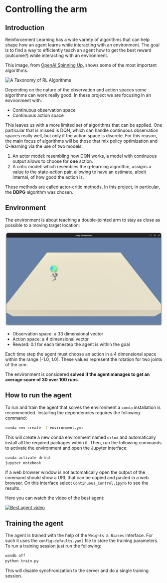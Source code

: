 # Controlling the arm
## Introduction

Reinforcement Learning has a wide variety of algorithms that can help
shape how an agent learns while interacting with an environment. The
goal is to find a way to efficiently teach an agent how to get the
best reward (outcome?) while interacting with an environment.

This image, from [OpenAI Spinning Up](https://spinningup.openai.com/en/latest/spinningup/rl_intro2.html),
shows some of the most important algorithms.

![A Taxonomy of RL Algorithms](https://spinningup.openai.com/en/latest/_images/rl_algorithms_9_15.svg)

Depending on the nature of the observation and action spaces some
algorithms can work really good. In these project we are focusing
in an environment with:

- Continuous observation space
- Continuous action space

This leaves us with a more limited set of algorithms that can be applied.
One particular that is missed is DQN, which can handle continuous
observation spaces really well, but only if the action space is 
discrete. For this reason, the main focus of algorithms will
be those that mix policy optimization and Q-learning via the use
of two models:

1. An actor model: resembling how DQN works, a model with continuous
output allows to choose for **one** action.
2. A critic model: which resembles the q-learning algorithm, assigns
a value to the state-action pair, allowing to have an estimate,
albeit internal, of how good the action is.

These methods are called actor-critic methods. In this project, 
in particular, the **DDPG** algorithm was chosen.

## Environment

The environment is about teaching a double-jointed arm to stay as 
close as possible to a moving target location:

![Environment](img/environment.png)

* Observation space: a 33 dimensional vector
* Action space: a 4 dimensional vector
* Reward: 0.1 for each timestep the agent is within the goal

Each time step the agent must choose an action in a 4 dimensional
space within the range [-1.0, 1.0]. These values represent the
rotation for two joints of the arm.

The environment is considered **solved if the agent manages to get
an average score of 30 over 100 runs**.

## How to run the agent

To run and train the agent that solves the environment a `conda` installation is recommended. 
Installing the dependencies requires the following command:

``` sh
conda env create -f environment.yml
```

This will create a new conda environment named `drlnd` and automatically install
all the required packages within it. Then, run the following commands to activate
the environment and open the Jupyter interface:

```sh
conda activate drlnd
jupyter notebook
```

If a web browser window is not automatically open the output of the command should show a URL
that can be copied and pasted in a web browser. On this interface
select `Continuous_Control.ipynb` to see the results.

Here you can watch the video of the best agent:

[![Best agent video](https://i9.ytimg.com/vi_webp/HmAkRJAd8BQ/mqdefault.webp?v=63047856&sqp=CKD_kZgG&rs=AOn4CLCR_DQVfm8cLu1ntpJKkk1T0Fm1Cw)](https://youtu.be/HmAkRJAd8BQ)

## Training the agent

The agent is trained with the help of the `Weights & Biases` interface. For such it uses
the `config-defaults.yaml` file to store the training parameters. To run a training
session just run the following:

``` sh
wandb off
python train.py
```

This will disable synchronization to the server and do a single training session.
